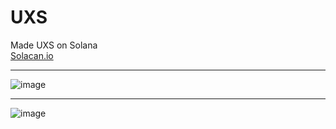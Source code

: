 # UXS
Made UXS on Solana <br />
[Solacan.io](https://solscan.io/token/4XSCR35F1z39PmumAMG6C1ZeBrezanmCJehjZdLqaGwX?cluster=devnet)

---------
![image](https://user-images.githubusercontent.com/83765858/156309045-e4207ad3-d33d-4465-9256-0df40156a2f1.png)

-------

![image](https://user-images.githubusercontent.com/83765858/156308887-4a7e0636-df4f-44b4-b956-59db0730b74e.png)
